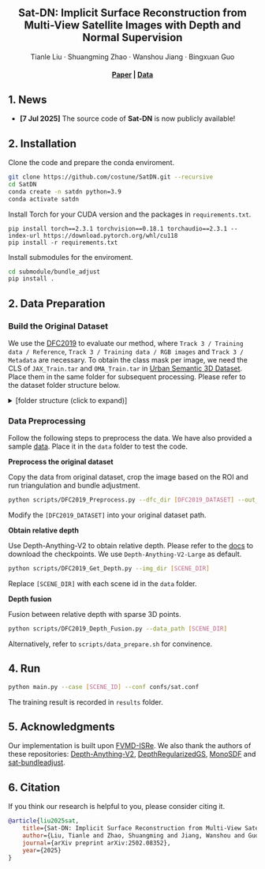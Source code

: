 <p align="center">

  <h2 align="center">Sat-DN: Implicit Surface Reconstruction from Multi-View Satellite Images with Depth and Normal Supervision</h2>
  <p align="center">
    Tianle Liu
    ·
    Shuangming Zhao
    ·
    Wanshou Jiang
    ·
    Bingxuan Guo
  </p>
  <h4 align="center">
    <a href="https://arxiv.org/abs/2502.08352">Paper</a> | <a href="https://drive.google.com/drive/folders/19E0ztCu8lmIXt4gCl4khxChrap5ALq7d?usp=sharing">Data</a>
  </h4>
</p>


## 1. News

- **[7 Jul 2025]** The source code of **Sat-DN** is now publicly available!

## 2. Installation

Clone the code and prepare the conda enviroment.

```bash
git clone https://github.com/costune/SatDN.git --recursive
cd SatDN
conda create -n satdn python=3.9
conda activate satdn
```
Install Torch for your CUDA version and the packages in `requirements.txt`.

```
pip install torch==2.3.1 torchvision==0.18.1 torchaudio==2.3.1 --index-url https://download.pytorch.org/whl/cu118
pip install -r requirements.txt
```

Install submodules for the enviroment.

```bash
cd submodule/bundle_adjust
pip install .
```

## 2. Data Preparation

### Build the Original Dataset

We use the [DFC2019](https://ieee-dataport.org/open-access/data-fusion-contest-2019-dfc2019) to evaluate our method, where `Track 3 / Training data / Reference`, `Track 3 / Training data / RGB images` and `Track 3 / Metadata` are necessary. To obtain the class mask per image, we need the CLS of `JAX_Train.tar` and `OMA_Train.tar` in [Urban Semantic 3D Dataset](https://ieee-dataport.org/open-access/urban-semantic-3d-dataset). Place them in the same folder for subsequent processing. Please refer to the dataset folder structure below.

<details>
  <summary>[folder structure (click to expand)]</summary>

```
  DFC2019/
    ├── Track3-CLS
    │   ├── JAX_004_003_CLS.tif
    │   ├── JAX_004_005_CLS.tif
    │   ├── JAX_004_006_CLS.tif
    │   └── ...
    ├── Track3-Metadata
    │   ├── JAX
    │   │   ├── 01.IMD
    │   │   ├── 01.RPB
    │   │   └── ...
    │   └── OMA
    │       ├── 01.IMD
    │       ├── 01.RPB
    │       └── ...
    ├── Track3-RGB
    │   ├── JAX_004_006_RGB.tif
    │   ├── JAX_004_007_RGB.tif
    │   ├── JAX_004_009_RGB.tif
    │   └── ...
    └── Track3-Truth
        ├── JAX_004_CLS.tif
        ├── JAX_004_DSM.tif
        ├── JAX_004_DSM.txt
        └── ...
```
</details>

### Data Preprocessing

Follow the following steps to preprocess the data. We have also provided a sample [data](https://drive.google.com/drive/folders/19E0ztCu8lmIXt4gCl4khxChrap5ALq7d?usp=sharing). Place it in the `data` folder to test the code. 

**Preprocess the original dataset**

Copy the data from original dataset, crop the image based on the ROI and run triangulation and bundle adjustment.

```bash
python scripts/DFC2019_Preprocess.py --dfc_dir [DFC2019_DATASET] --out_dir data
```

Modify the `[DFC2019_DATASET]` into your original dataset path.

**Obtain relative depth**

Use Depth-Anything-V2 to obtain relative depth. Please refer to the [docs](https://github.com/DepthAnything/Depth-Anything-V2?tab=readme-ov-file#prepraration) to download the checkpoints. We use `Depth-Anything-V2-Large` as default.

```bash
python scripts/DFC2019_Get_Depth.py --img_dir [SCENE_DIR]
```

Replace `[SCENE_DIR]` with each scene id in the `data` folder.

**Depth fusion**

Fusion between relative depth with sparse 3D points.

```bash
python scripts/DFC2019_Depth_Fusion.py --data_path [SCENE_DIR]
```

Alternatively, refer to `scripts/data_prepare.sh` for convinence.

## 4. Run

```bash
python main.py --case [SCENE_ID] --conf confs/sat.conf
```
The training result is recorded in `results` folder.

## 5. Acknowledgments

Our implementation is built upon [FVMD-ISRe](https://github.com/HEU-super-generalized-remote-sensing/FVMD-ISRe). We also thank the authors of these repositories: [Depth-Anything-V2](https://github.com/DepthAnything/Depth-Anything-V2), [DepthRegularizedGS](https://github.com/robot0321/DepthRegularizedGS), [MonoSDF](https://github.com/autonomousvision/monosdf) and [sat-bundleadjust](https://github.com/centreborelli/sat-bundleadjust).

## 6. Citation

If you think our research is helpful to you, please consider citing it.

```bibtex
@article{liu2025sat,
    title={Sat-DN: Implicit Surface Reconstruction from Multi-View Satellite Images with Depth and Normal Supervision},
    author={Liu, Tianle and Zhao, Shuangming and Jiang, Wanshou and Guo, Bingxuan},
    journal={arXiv preprint arXiv:2502.08352},
    year={2025}
}
```